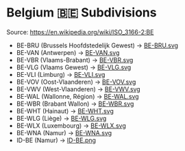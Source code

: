# Belgium 🇧🇪 Subdivisions

Source: https://en.wikipedia.org/wiki/ISO_3166-2:BE

* BE-BRU (Brussels Hoofdstedelijk Gewest) -> [BE-BRU.svg](https://github.com/amckenna41/iso3166-flag-icons/blob/main/iso3166-2-icons/BE/BE-BRU.svg)
* BE-VAN (Antwerpen) -> [BE-VAN.svg](https://github.com/amckenna41/iso3166-flag-icons/blob/main/iso3166-2-icons/BE/BE-VAN.svg)
* BE-VBR (Vlaams-Brabant) -> [BE-VBR.svg](https://github.com/amckenna41/iso3166-flag-icons/blob/main/iso3166-2-icons/BE/BE-VBR.svg)
* BE-VLG (Vlaams Gewest) -> [BE-VLG.svg](https://github.com/amckenna41/iso3166-flag-icons/blob/main/iso3166-2-icons/BE/BE-VLG.svg)
* BE-VLI (Limburg) -> [BE-VLI.svg](https://github.com/amckenna41/iso3166-flag-icons/blob/main/iso3166-2-icons/BE/BE-VLI.svg)
* BE-VOV (Oost-Vlaanderen) -> [BE-VOV.svg](https://github.com/amckenna41/iso3166-flag-icons/blob/main/iso3166-2-icons/BE/BE-VOV.svg)
* BE-VWV (West-Vlaanderen) -> [BE-VWV.svg](https://github.com/amckenna41/iso3166-flag-icons/blob/main/iso3166-2-icons/BE/BE-VWV.svg)
* BE-WAL (Wallonne, Région) -> [BE-WAL.svg](https://github.com/amckenna41/iso3166-flag-icons/blob/main/iso3166-2-icons/BE/BE-WAL.svg)
* BE-WBR (Brabant Wallon) -> [BE-WBR.svg](https://github.com/amckenna41/iso3166-flag-icons/blob/main/iso3166-2-icons/BE/BE-WBR.svg)
* BE-WHT (Hainaut) -> [BE-WHT.svg](https://github.com/amckenna41/iso3166-flag-icons/blob/main/iso3166-2-icons/BE/BE-WHT.svg)
* BE-WLG (Liège) -> [BE-WLG.svg](https://github.com/amckenna41/iso3166-flag-icons/blob/main/iso3166-2-icons/BE/BE-WLG.svg)
* BE-WLX (Luxembourg) -> [BE-WLX.svg](https://github.com/amckenna41/iso3166-flag-icons/blob/main/iso3166-2-icons/BE/BE-WLX.svg)
* BE-WNA (Namur) -> [BE-WNA.svg](https://github.com/amckenna41/iso3166-flag-icons/blob/main/iso3166-2-icons/BE/BE-WNA.svg)
* ID-BE (Namur) -> [ID-BE.png](https://github.com/amckenna41/iso3166-flag-icons/blob/main/iso3166-2-icons/BE/ID-BE.png)
